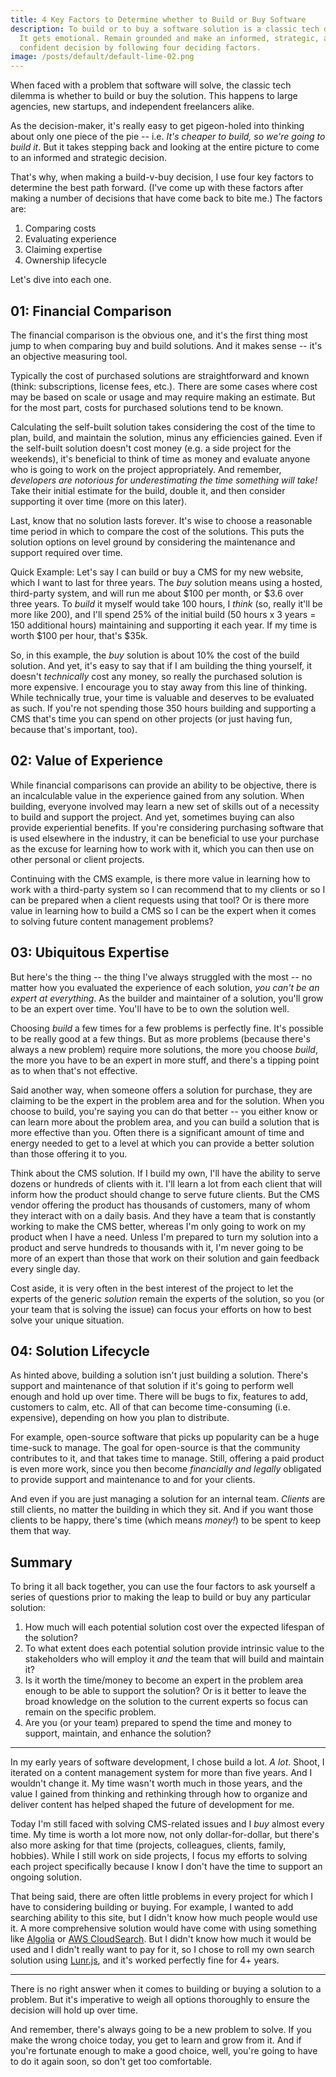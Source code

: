 ```yaml
---
title: 4 Key Factors to Determine whether to Build or Buy Software
description: To build or to buy a software solution is a classic tech dilemma.
  It gets emotional. Remain grounded and make an informed, strategic, and
  confident decision by following four deciding factors.
image: /posts/default/default-lime-02.png
---
```


When faced with a problem that software will solve, the classic tech dilemma is whether to build or buy the solution. This happens to large agencies, new startups, and independent freelancers alike.

As the decision-maker, it's really easy to get pigeon-holed into thinking about only one piece of the pie -- i.e. _It's cheaper to build, so we're going to build it_. But it takes stepping back and looking at the entire picture to come to an informed and strategic decision.

That's why, when making a build-v-buy decision, I use four key factors to determine the best path forward. (I've come up with these factors after making a number of decisions that have come back to bite me.) The factors are:

1. Comparing costs
2. Evaluating experience
3. Claiming expertise
4. Ownership lifecycle

Let's dive into each one.

## 01: Financial Comparison

The financial comparison is the obvious one, and it's the first thing most jump to when comparing buy and build solutions. And it makes sense -- it's an objective measuring tool.

Typically the cost of purchased solutions are straightforward and known (think: subscriptions, license fees, etc.). There are some cases where cost may be based on scale or usage and may require making an estimate. But for the most part, costs for purchased solutions tend to be known.

Calculating the self-built solution takes considering the cost of the time to plan, build, and maintain the solution, minus any efficiencies gained. Even if the self-built solution doesn't cost money (e.g. a side project for the weekends), it's beneficial to think of time as money and evaluate anyone who is going to work on the project appropriately. And remember, _developers are notorious for underestimating the time something will take!_ Take their initial estimate for the build, double it, and then consider supporting it over time (more on this later).

Last, know that no solution lasts forever. It's wise to choose a reasonable time period in which to compare the cost of the solutions. This puts the solution options on level ground by considering the maintenance and support required over time.

Quick Example: Let's say I can build or buy a CMS for my new website, which I want to last for three years. The _buy_ solution means using a hosted, third-party system, and will run me about $100 per month, or $3.6 over three years. To _build_ it myself would take 100 hours, I _think_ (so, really it'll be more like 200), and I'll spend 25% of the initial build (50 hours x 3 years = 150 additional hours) maintaining and supporting it each year. If my time is worth $100 per hour, that's $35k.

So, in this example, the _buy_ solution is about 10% the cost of the build solution. And yet, it's easy to say that if I am building the thing yourself, it doesn't _technically_ cost any money, so really the purchased solution is more expensive. I encourage you to stay away from this line of thinking. While technically true, your time is valuable and deserves to be evaluated as such. If you're not spending those 350 hours building and supporting a CMS that's time you can spend on other projects (or just having fun, because that's important, too).

## 02: Value of Experience

While financial comparisons can provide an ability to be objective, there is an incalculable value in the experience gained from any solution. When building, everyone involved may learn a new set of skills out of a necessity to build and support the project. And yet, sometimes buying can also provide experiential benefits. If you're considering purchasing software that is used elsewhere in the industry, it can be beneficial to use your purchase as the excuse for learning how to work with it, which you can then use on other personal or client projects.

Continuing with the CMS example, is there more value in learning how to work with a third-party system so I can recommend that to my clients or so I can be prepared when a client requests using that tool? Or is there more value in learning how to build a CMS so I can be the expert when it comes to solving future content management problems?

## 03: Ubiquitous Expertise

But here's the thing -- the thing I've always struggled with the most -- no matter how you evaluated the experience of each solution, _you can't be an expert at everything_. As the builder and maintainer of a solution, you'll grow to be an expert over time. You'll have to be to own the solution well.

Choosing _build_ a few times for a few problems is perfectly fine. It's possible to be really good at a few things. But as more problems (because there's always a new problem) require more solutions, the more you choose _build_, the more you have to be an expert in more stuff, and there's a tipping point as to when that's not effective.

Said another way, when someone offers a solution for purchase, they are claiming to be the expert in the problem area and for the solution. When you choose to build, you're saying you can do that better -- you either know or can learn more about the problem area, and you can build a solution that is more effective than you. Often there is a significant amount of time and energy needed to get to a level at which you can provide a better solution than those offering it to you.

Think about the CMS solution. If I build my own, I'll have the ability to serve dozens or hundreds of clients with it. I'll learn a lot from each client that will inform how the product should change to serve future clients. But the CMS vendor offering the product has thousands of customers, many of whom they interact with on a daily basis. And they have a team that is constantly working to make the CMS better, whereas I'm only going to work on my product when I have a need. Unless I'm prepared to turn my solution into a product and serve hundreds to thousands with it, I'm never going to be more of an expert than those that work on their solution and gain feedback every single day.

Cost aside, it is very often in the best interest of the project to let the experts of the generic _solution_ remain the experts of the solution, so you (or your team that is solving the issue) can focus your efforts on how to best solve your unique situation.

## 04: Solution Lifecycle

As hinted above, building a solution isn't just building a solution. There's support and maintenance of that solution if it's going to perform well enough and hold up over time. There will be bugs to fix, features to add, customers to calm, etc. All of that can become time-consuming (i.e. expensive), depending on how you plan to distribute.

For example, open-source software that picks up popularity can be a huge time-suck to manage. The goal for open-source is that the community contributes to it, and that takes time to manage. Still, offering a paid product is even more work, since you then become _financially and legally_ obligated to provide support and maintenance to and for your clients.

And even if you are just managing a solution for an internal team. _Clients_ are still clients, no matter the building in which they sit. And if you want those clients to be happy, there's time (which means _money!_) to be spent to keep them that way.

## Summary

To bring it all back together, you can use the four factors to ask yourself a series of questions prior to making the leap to build or buy any particular solution:

1. How much will each potential solution cost over the expected lifespan of the solution?
2. To what extent does each potential solution provide intrinsic value to the stakeholders who will employ it _and_ the team that will build and maintain it?
3. Is it worth the time/money to become an expert in the problem area enough to be able to support the solution? Or is it better to leave the broad knowledge on the solution to the current experts so focus can remain on the specific problem.
4. Are you (or your team) prepared to spend the time and money to support, maintain, and enhance the solution?

---

In my early years of software development, I chose build a lot. _A lot_. Shoot, I iterated on a content management system for more than five years. And I wouldn't change it. My time wasn't worth much in those years, and the value I gained from thinking and rethinking through how to organize and deliver content has helped shaped the future of development for me.

Today I'm still faced with solving CMS-related issues and I _buy_ almost every time. My time is worth a lot more now, not only dollar-for-dollar, but there's also more asking for that time (projects, colleagues, clients, family, hobbies). While I still work on side projects, I focus my efforts to solving each project specifically because I know I don't have the time to support an ongoing solution.

That being said, there are often little problems in every project for which I have to considering building or buying. For example, I wanted to add searching ability to this site, but I didn't know how much people would use it. A more comprehensive solution would have come with using something like [Algolia](https://www.algolia.com/) or [AWS CloudSearch](https://aws.amazon.com/cloudsearch/). But I didn't know how much it would be used and I didn't really want to pay for it, so I chose to roll my own search solution using [Lunr.js](https://lunrjs.com/), and it's worked perfectly fine for 4+ years.

---

There is no right answer when it comes to building or buying a solution to a problem. But it's imperative to weigh all options thoroughly to ensure the decision will hold up over time.

And remember, there's always going to be a new problem to solve. If you make the wrong choice today, you get to learn and grow from it. And if you're fortunate enough to make a good choice, well, you're going to have to do it again soon, so don't get too comfortable.
